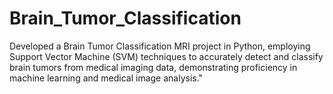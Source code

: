# Brain_Tumor_Classification
Developed a Brain Tumor Classification MRI project in Python, employing Support Vector Machine (SVM) techniques to accurately detect and classify brain tumors from medical imaging data, demonstrating proficiency in machine learning and medical image analysis."
